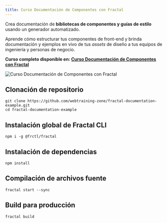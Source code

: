 ```yaml
---
title: Curso Documentación de Componentes con Fractal
---
```


Crea documentación de **bibliotecas de componentes y guías de estilo** usando un generador automatizado. 

Aprende cómo estructurar tus componentes de front-end y brinda documentación y ejemplos en vivo de tus *assets* de diseño 
a tus equipos de ingeniería y personas de negocio.


**Curso completo disponible en: [Curso Documentación de Componentes con Fractal](https://webtraining.zone/eventos/documentacion-de-componentes-con-fractal)**


![Curso Documentación de Componentes con Fractal](https://webtraining.zone/img/carousel-courses/documentacion-componentes-fractal.jpg)

## Clonación de repositorio

```
git clone https://github.com/webtraining-zone/fractal-documentation-example.git
cd fractal-documentation-example
```

## Instalación global de Fractal CLI

```
npm i -g @frctl/fractal
```

## Instalación de dependencias
```
npm install
```

## Compilación de archivos fuente
```
fractal start --sync
```

## Build para producción
```
fractal build
```